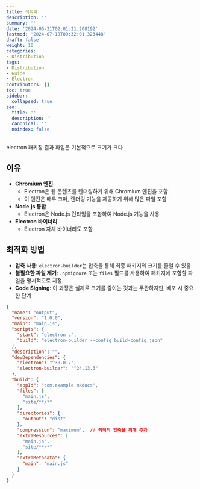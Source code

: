 ```yaml
---
title: 최적화
description: ''
summary: ''
date: '2024-06-21T02:01:21.208192'
lastmod: '2024-07-18T09:32:01.323448'
draft: false
weight: 10
categories:
- Distribution
tags:
- Distribution
- Guide
- Electron
contributors: []
toc: true
sidebar:
  collapsed: true
seo:
  title: ''
  description: ''
  canonical: ''
  noindex: false
---
```

electron 패키징 결과 파일은 기본적으로 크기가 크다

## 이유

- **Chromium 엔진**
	- Electron은 웹 콘텐츠를 렌더링하기 위해 Chromium 엔진을 포함
	- 이 엔진은 매우 크며, 렌더링 기능을 제공하기 위해 많은 파일 포함
-  **Node.js 통합**
	- Electron은 Node.js 런타임을 포함하여 Node.js 기능을 사용
-  **Electron 바이너리**
	- Electron 자체 바이너리도 포함

## 최적화 방법

- **압축 사용**: `electron-builder`는 압축을 통해 최종 패키지의 크기를 줄일 수 있음
- **불필요한 파일 제거**: `.npmignore` 또는 `files` 필드를 사용하여 패키지에 포함할 파일을 명시적으로 지정
- **Code Signing**: 이 과정은 실제로 크기를 줄이는 것과는 무관하지만, 배포 시 중요한 단계

```json
{
  "name": "output",
  "version": "1.0.0",
  "main": "main.js",
  "scripts": {
    "start": "electron .",
    "build": "electron-builder --config build-config.json"
  },
  "description": "",
  "devDependencies": {
    "electron": "^30.0.7",
    "electron-builder": "^24.13.3"
  },
  "build": {
    "appId": "com.example.mkdocs",
    "files": [
      "main.js",
      "site/**/*"
    ],
    "directories": {
      "output": "dist"
    },
    "compression": "maximum",  // 최적의 압축을 위해 추가
    "extraResources": [
      "main.js",
      "site/**/*"
    ],
    "extraMetadata": {
      "main": "main.js"
    }
  }
}
```

